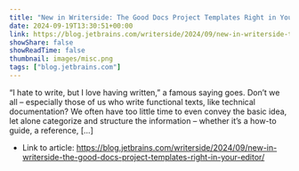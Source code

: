 ```yaml
---
title: "New in Writerside: The Good Docs Project Templates Right in Your Editor"
date: 2024-09-19T13:30:51+00:00
link: https://blog.jetbrains.com/writerside/2024/09/new-in-writerside-the-good-docs-project-templates-right-in-your-editor/
showShare: false
showReadTime: false
thumbnail: images/misc.png
tags: ["blog.jetbrains.com"]
---
```

“I hate to write, but I love having written,” a famous saying goes. Don’t we all – especially those of us who write functional texts, like technical documentation? We often have too little time to even convey the basic idea, let alone categorize and structure the information – whether it’s a how-to guide, a reference, […]

- Link to article: https://blog.jetbrains.com/writerside/2024/09/new-in-writerside-the-good-docs-project-templates-right-in-your-editor/